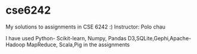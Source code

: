 # cse6242

My solutions to assignments in CSE 6242 :)
Instructor: Polo chau

I have used Python- Scikit-learn, Numpy, Pandas
D3,SQLite,Gephi,Apache-Hadoop MapReduce, Scala,Pig in the assignments
